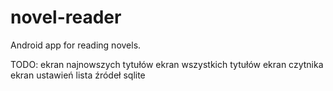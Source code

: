 # novel-reader
Android app for reading novels.

TODO:
ekran najnowszych tytułów
ekran wszystkich tytułów
ekran czytnika
ekran ustawień
lista źródeł
sqlite


